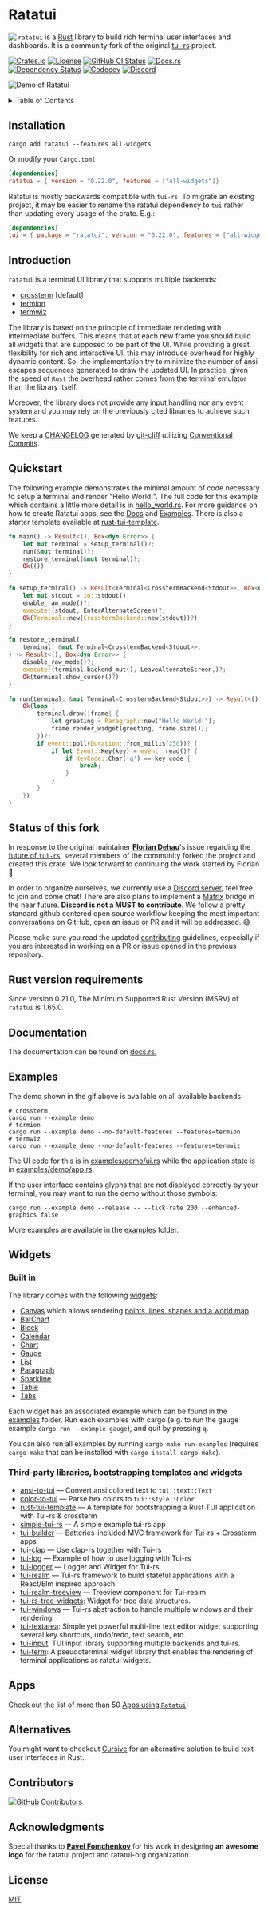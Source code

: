 # Ratatui

<img align="left" src="https://avatars.githubusercontent.com/u/125200832?s=128&v=4">

`ratatui` is a [Rust](https://www.rust-lang.org) library to build rich terminal user interfaces and
dashboards. It is a community fork of the original [tui-rs](https://github.com/fdehau/tui-rs)
project.

[![Crates.io](https://img.shields.io/crates/v/ratatui?logo=rust&style=flat-square)](https://crates.io/crates/ratatui)
[![License](https://img.shields.io/crates/l/ratatui?style=flat-square)](./LICENSE) [![GitHub CI
Status](https://img.shields.io/github/actions/workflow/status/ratatui-org/ratatui/ci.yml?style=flat-square&logo=github)](https://github.com/ratatui-org/ratatui/actions?query=workflow%3ACI+)
[![Docs.rs](https://img.shields.io/docsrs/ratatui?logo=rust&style=flat-square)](https://docs.rs/crate/ratatui/)  
[![Dependency
Status](https://deps.rs/repo/github/ratatui-org/ratatui/status.svg?style=flat-square)](https://deps.rs/repo/github/ratatui-org/ratatui)
[![Codecov](https://img.shields.io/codecov/c/github/ratatui-org/ratatui?logo=codecov&style=flat-square&token=BAQ8SOKEST)](https://app.codecov.io/gh/ratatui-org/ratatui)
[![Discord](https://img.shields.io/discord/1070692720437383208?label=discord&logo=discord&style=flat-square)](https://discord.gg/pMCEU9hNEj)

<!-- See RELEASE.md for instructions on creating the demo gif --->
![Demo of Ratatui](https://github.com/ratatui-org/ratatui/assets/24392180/93ab0e38-93e0-4ae0-a31b-91ae6c393185)

<details>
<summary>Table of Contents</summary>

* [Ratatui](#ratatui)
  * [Installation](#installation)
  * [Introduction](#introduction)
  * [Quickstart](#quickstart)
  * [Status of this fork](#status-of-this-fork)
  * [Rust version requirements](#rust-version-requirements)
  * [Documentation](#documentation)
  * [Examples](#examples)
  * [Widgets](#widgets)
    * [Built in](#built-in)
    * [Third\-party libraries, bootstrapping templates and
      widgets](#third-party-libraries-bootstrapping-templates-and-widgets)
  * [Apps](#apps)
  * [Alternatives](#alternatives)
  * [Contributors](#contributors)
  * [Acknowledgments](#acknowledgments)
  * [License](#license)

</details>

## Installation

```shell
cargo add ratatui --features all-widgets
```

Or modify your `Cargo.toml`

```toml
[dependencies]
ratatui = { version = "0.22.0", features = ["all-widgets"]}
```

Ratatui is mostly backwards compatible with `tui-rs`. To migrate an existing project, it may be
easier to rename the ratatui dependency to `tui` rather than updating every usage of the crate.
E.g.:

```toml
[dependencies]
tui = { package = "ratatui", version = "0.22.0", features = ["all-widgets"]}
```

## Introduction

`ratatui` is a terminal UI library that supports multiple backends:

* [crossterm](https://github.com/crossterm-rs/crossterm) [default]
* [termion](https://github.com/ticki/termion)
* [termwiz](https://github.com/wez/wezterm/tree/master/termwiz)

The library is based on the principle of immediate rendering with intermediate buffers. This means
that at each new frame you should build all widgets that are supposed to be part of the UI. While
providing a great flexibility for rich and interactive UI, this may introduce overhead for highly
dynamic content. So, the implementation try to minimize the number of ansi escapes sequences
generated to draw the updated UI. In practice, given the speed of `Rust` the overhead rather comes
from the terminal emulator than the library itself.

Moreover, the library does not provide any input handling nor any event system and you may rely on
the previously cited libraries to achieve such features.

We keep a [CHANGELOG](./CHANGELOG.md) generated by [git-cliff](https://github.com/orhun/git-cliff)
utilizing [Conventional Commits](https://www.conventionalcommits.org/).

## Quickstart

The following example demonstrates the minimal amount of code necessary to setup a terminal and
render "Hello World!". The full code for this example which contains a little more detail is in
[hello_world.rs](./examples/hello_world.rs). For more guidance on how to create Ratatui apps, see
the [Docs](https://docs.rs/ratatui) and [Examples](#examples). There is also a starter template
available at [rust-tui-template](https://github.com/ratatui-org/rust-tui-template).

```rust
fn main() -> Result<(), Box<dyn Error>> {
    let mut terminal = setup_terminal()?;
    run(&mut terminal)?;
    restore_terminal(&mut terminal)?;
    Ok(())
}

fn setup_terminal() -> Result<Terminal<CrosstermBackend<Stdout>>, Box<dyn Error>> {
    let mut stdout = io::stdout();
    enable_raw_mode()?;
    execute!(stdout, EnterAlternateScreen)?;
    Ok(Terminal::new(CrosstermBackend::new(stdout))?)
}

fn restore_terminal(
    terminal: &mut Terminal<CrosstermBackend<Stdout>>,
) -> Result<(), Box<dyn Error>> {
    disable_raw_mode()?;
    execute!(terminal.backend_mut(), LeaveAlternateScreen,)?;
    Ok(terminal.show_cursor()?)
}

fn run(terminal: &mut Terminal<CrosstermBackend<Stdout>>) -> Result<(), Box<dyn Error>> {
    Ok(loop {
        terminal.draw(|frame| {
            let greeting = Paragraph::new("Hello World!");
            frame.render_widget(greeting, frame.size());
        })?;
        if event::poll(Duration::from_millis(250))? {
            if let Event::Key(key) = event::read()? {
                if KeyCode::Char('q') == key.code {
                    break;
                }
            }
        }
    })
}
```

## Status of this fork

In response to the original maintainer [**Florian Dehau**](https://github.com/fdehau)'s issue
regarding the [future of `tui-rs`](https://github.com/fdehau/tui-rs/issues/654), several members of
the community forked the project and created this crate. We look forward to continuing the work
started by Florian 🚀

In order to organize ourselves, we currently use a [Discord server](https://discord.gg/pMCEU9hNEj),
feel free to join and come chat! There are also plans to implement a [Matrix](https://matrix.org/)
bridge in the near future. **Discord is not a MUST to contribute**. We follow a pretty standard
github centered open source workflow keeping the most important conversations on GitHub, open an
issue or PR and it will be addressed. 😄

Please make sure you read the updated [contributing](./CONTRIBUTING.md) guidelines, especially if
you are interested in working on a PR or issue opened in the previous repository.

## Rust version requirements

Since version 0.21.0, The Minimum Supported Rust Version (MSRV) of `ratatui` is 1.65.0.

## Documentation

The documentation can be found on [docs.rs.](https://docs.rs/ratatui)

## Examples

The demo shown in the gif above is available on all available backends.

```shell
# crossterm
cargo run --example demo
# termion
cargo run --example demo --no-default-features --features=termion
# termwiz
cargo run --example demo --no-default-features --features=termwiz
```

The UI code for this is in [examples/demo/ui.rs](./examples/demo/ui.rs) while the application state
is in [examples/demo/app.rs](./examples/demo/app.rs).

If the user interface contains glyphs that are not displayed correctly by your terminal, you may
want to run the demo without those symbols:

```shell
cargo run --example demo --release -- --tick-rate 200 --enhanced-graphics false
```

More examples are available in the [examples](./examples/) folder.

## Widgets

### Built in

The library comes with the following
[widgets](https://docs.rs/ratatui/latest/ratatui/widgets/index.html):

* [Canvas](https://docs.rs/ratatui/latest/ratatui/widgets/canvas/struct.Canvas.html) which allows
  rendering [points, lines, shapes and a world
  map](https://docs.rs/ratatui/latest/ratatui/widgets/canvas/index.html)
* [BarChart](https://docs.rs/ratatui/latest/ratatui/widgets/struct.BarChart.html)
* [Block](https://docs.rs/ratatui/latest/ratatui/widgets/struct.Block.html)
* [Calendar](https://docs.rs/ratatui/latest/ratatui/widgets/calendar/index.html)
* [Chart](https://docs.rs/ratatui/latest/ratatui/widgets/struct.Chart.html)
* [Gauge](https://docs.rs/ratatui/latest/ratatui/widgets/struct.Gauge.html)
* [List](https://docs.rs/ratatui/latest/ratatui/widgets/struct.List.html)
* [Paragraph](https://docs.rs/ratatui/latest/ratatui/widgets/struct.Paragraph.html)
* [Sparkline](https://docs.rs/ratatui/latest/ratatui/widgets/struct.Sparkline.html)
* [Table](https://docs.rs/ratatui/latest/ratatui/widgets/struct.Table.html)
* [Tabs](https://docs.rs/ratatui/latest/ratatui/widgets/struct.Tabs.html)

Each widget has an associated example which can be found in the [examples](./examples/) folder. Run
each examples with cargo (e.g. to run the gauge example `cargo run --example gauge`), and quit by
pressing `q`.

You can also run all examples by running `cargo make run-examples` (requires `cargo-make` that can
be installed with `cargo install cargo-make`).

### Third-party libraries, bootstrapping templates and widgets

* [ansi-to-tui](https://github.com/uttarayan21/ansi-to-tui) — Convert ansi colored text to
  `tui::text::Text`
* [color-to-tui](https://github.com/uttarayan21/color-to-tui) — Parse hex colors to
  `tui::style::Color`
* [rust-tui-template](https://github.com/ratatui-org/rust-tui-template) — A template for bootstrapping a
  Rust TUI application with Tui-rs & crossterm
* [simple-tui-rs](https://github.com/pmsanford/simple-tui-rs) — A simple example tui-rs app
* [tui-builder](https://github.com/jkelleyrtp/tui-builder) — Batteries-included MVC framework for
  Tui-rs + Crossterm apps
* [tui-clap](https://github.com/kegesch/tui-clap-rs) — Use clap-rs together with Tui-rs
* [tui-log](https://github.com/kegesch/tui-log-rs) — Example of how to use logging with Tui-rs
* [tui-logger](https://github.com/gin66/tui-logger) — Logger and Widget for Tui-rs
* [tui-realm](https://github.com/veeso/tui-realm) — Tui-rs framework to build stateful applications
  with a React/Elm inspired approach
* [tui-realm-treeview](https://github.com/veeso/tui-realm-treeview) — Treeview component for
  Tui-realm
* [tui-rs-tree-widgets](https://github.com/EdJoPaTo/tui-rs-tree-widget): Widget for tree data
  structures.
* [tui-windows](https://github.com/markatk/tui-windows-rs) — Tui-rs abstraction to handle multiple
  windows and their rendering
* [tui-textarea](https://github.com/rhysd/tui-textarea): Simple yet powerful multi-line text editor
  widget supporting several key shortcuts, undo/redo, text search, etc.
* [tui-input](https://github.com/sayanarijit/tui-input): TUI input library supporting multiple
  backends and tui-rs.
* [tui-term](https://github.com/a-kenji/tui-term): A pseudoterminal widget library
  that enables the rendering of terminal applications as ratatui widgets.

## Apps

Check out the list of more than 50 [Apps using
`Ratatui`](https://github.com/ratatui-org/ratatui/wiki/Apps-using-Ratatui)!

## Alternatives

You might want to checkout [Cursive](https://github.com/gyscos/Cursive) for an alternative solution
to build text user interfaces in Rust.

## Contributors

[![GitHub
Contributors](https://contrib.rocks/image?repo=ratatui-org/ratatui)](https://github.com/ratatui-org/ratatui/graphs/contributors)

## Acknowledgments

Special thanks to [**Pavel Fomchenkov**](https://github.com/nawok) for his work in designing **an
awesome logo** for the ratatui project and ratatui-org organization.

## License

[MIT](./LICENSE)
